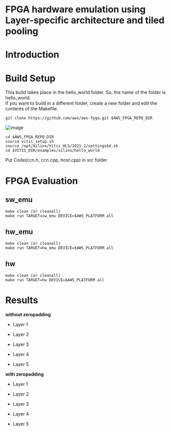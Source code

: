 # FPGA hardware emulation using Layer-specific architecture and tiled pooling

# Introduction

# Build Setup
This build takes place in the hello_world folder.
So, the name of the folder is hello_world.   
If you want to build in a different folder, create a new folder and edit the contents of the Makefile.
```
git clone https://github.com/aws/aws-fpga.git $AWS_FPGA_REPO_DIR
```
![image](https://user-images.githubusercontent.com/75317393/147209223-7721f322-4cbc-4df4-9a30-1d08d6a542f4.png)
```
cd $AWS_FPGA_REPO_DIR
source vitis_setup.sh
source /opt/Xilinx/Vitis_HLS/2021.1/settings64.sh
cd $VITIS_DIR/examples/xilinx/hello_world
```
Put Code(ccn.h, ccn.cpp, host.cpp) in src folder

# FPGA Evaluation 
## sw_emu
```
make clean (or cleanall)
make run TARGET=sw_emu DEVICE=$AWS_PLATFORM all
```

## hw_emu
```
make clean (or cleanall)
make run TARGET=hw_emu DEVICE=$AWS_PLATFORM all
```

## hw
```
make clean (or cleanall)
make run TARGET=hw DEVICE=$AWS_PLATFORM all
```

# Results
**without zeropadding**   
+ Layer 1      

+ Layer 2

+ Layer 3

+ Layer 4

+ Layer 5 



**with zeropadding**   
+ Layer 1      

+ Layer 2

+ Layer 3

+ Layer 4

+ Layer 5 



